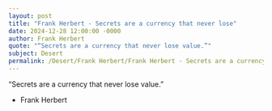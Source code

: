 ```yaml
---
layout: post
title: "Frank Herbert - Secrets are a currency that never lose"
date: 2024-12-28 12:00:00 -0000
author: Frank Herbert
quote: "“Secrets are a currency that never lose value.”"
subject: Desert
permalink: /Desert/Frank Herbert/Frank Herbert - Secrets are a currency that never lose
---
```


“Secrets are a currency that never lose value.”

- Frank Herbert
